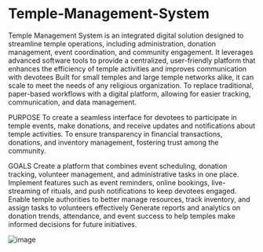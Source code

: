 ﻿# Temple-Management-System
Temple Management System is an integrated digital solution designed to streamline temple operations, including administration, donation management, event coordination, and community engagement.
It leverages advanced software tools to provide a centralized, user-friendly platform that enhances the efficiency of temple activities and improves communication with devotees
Built for small temples and large temple networks alike, it can scale to meet the needs of any religious organization.
To replace traditional, paper-based workflows with a digital platform, allowing for easier tracking, communication, and data management.

PURPOSE
To create a seamless interface for devotees to participate in temple events, make donations, and receive updates and notifications about temple activities.
To ensure transparency in financial transactions, donations, and inventory management, fostering trust among the community.

GOALS
Create a platform that combines event scheduling, donation tracking, volunteer management, and administrative tasks in one place.
Implement features such as event reminders, online bookings, live-streaming of rituals, and push notifications to keep devotees engaged.
Enable temple authorities to better manage resources, track inventory, and assign tasks to volunteers effectively
Generate reports and analytics on donation trends, attendance, and event success to help temples make informed decisions for future initiatives.

![image](https://github.com/user-attachments/assets/8bc99d3e-ebf7-4e4d-902f-98004dcc6ddb)



